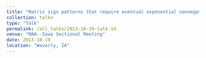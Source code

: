 ```yaml
---
title: "Matrix sign patterns that require eventual exponential nonnegativity"
collection: talks
type: "Talk"
permalink: /all_talks/2013-10-19-talk-14
venue: "MAA--Iowa Sectional Meeting"
date: 2013-10-19
location: "Waverly, IA"
---
```

